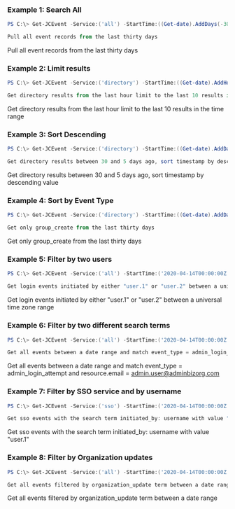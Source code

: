 ### Example 1: Search All

```powershell
PS C:\> Get-JCEvent -Service:('all') -StartTime:((Get-date).AddDays(-30))

Pull all event records from the last thirty days
```

Pull all event records from the last thirty days

### Example 2: Limit results

```powershell
PS C:\> Get-JCEvent -Service:('directory') -StartTime:((Get-date).AddHours(-1)) -Limit:('10')

Get directory results from the last hour limit to the last 10 results in the time range
```

Get directory results from the last hour limit to the last 10 results in the time range

### Example 3: Sort Descending

```powershell
PS C:\> Get-JCEvent -Service:('directory') -StartTime:((Get-date).AddDays(-30)) -Sort:("DESC") -EndTime:((Get-date).AddDays(-5))

Get directory results between 30 and 5 days ago, sort timestamp by descending value
```

Get directory results between 30 and 5 days ago, sort timestamp by descending value

### Example 4: Sort by Event Type

```powershell
PS C:\> Get-JCEvent -Service:('directory') -StartTime:((Get-date).AddDays(-30)) -Limit:('10') -searchTermAnd:@{"event_type" = "group_create"}

Get only group_create from the last thirty days
```

Get only group_create from the last thirty days

### Example 5: Filter by two users

```powershell
PS C:\> Get-JCEvent -Service:('all') -StartTime:('2020-04-14T00:00:00Z') -EndTime:('2020-04-20T23:00:00Z') -SearchTermOr @{"initiated_by.username" = @("user.1", "user.2")}

Get login events initiated by either "user.1" or "user.2" between a universal time zone range
```

Get login events initiated by either "user.1" or "user.2" between a universal time zone range

### Example 6: Filter by two different search terms

```powershell
PS C:\> Get-JCEvent -Service:('all') -StartTime:('2020-04-14T00:00:00Z') -EndTime:('2020-04-20T23:00:00Z') -SearchTermAnd @{"event_type" = "admin_login_attempt"; "resource.email" = "admin.user@adminbizorg.com"}

Get all events between a date range and match event_type = admin_login_attempt and resource.email = admin.user@adminbizorg.com
```

Get all events between a date range and match event_type = admin_login_attempt and resource.email = admin.user@adminbizorg.com

### Example 7: Filter by SSO service and by username

```powershell
PS C:\> Get-JCEvent -Service:('sso') -StartTime:('2020-04-14T00:00:00Z')  -EndTime:('2020-04-20T23:00:00Z') -SearchTermAnd @{"initiated_by.username" = "user.1"}

Get sso events with the search term initiated_by: username with value "user.1"
```

Get sso events with the search term initiated_by: username with value "user.1"

### Example 8: Filter by Organization updates

```powershell
PS C:\> Get-JCEvent -Service:('all') -StartTime:('2020-04-14T00:00:00Z') -EndTime:('2020-04-20T23:00:00Z') -SearchTermAnd @{"event_type" = "organization_update"}

Get all events filtered by organization_update term between a date range
```

Get all events filtered by organization_update term between a date range